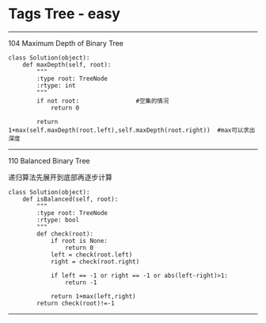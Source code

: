 # Tags Tree - easy

---

104 Maximum Depth of Binary Tree

```
class Solution(object):
    def maxDepth(self, root):
        """
        :type root: TreeNode
        :rtype: int
        """
        if not root:                #空集的情况
            return 0

        return 1+max(self.maxDepth(root.left),self.maxDepth(root.right))  #max可以求出深度
```

---

110 Balanced Binary Tree

递归算法先展开到底部再逐步计算

```
class Solution(object):
    def isBalanced(self, root):
        """
        :type root: TreeNode
        :rtype: bool
        """
        def check(root):
            if root is None:
                return 0
            left = check(root.left)
            right = check(root.right)

            if left == -1 or right == -1 or abs(left-right)>1:
                return -1

            return 1+max(left,right)
        return check(root)!=-1
```

---



